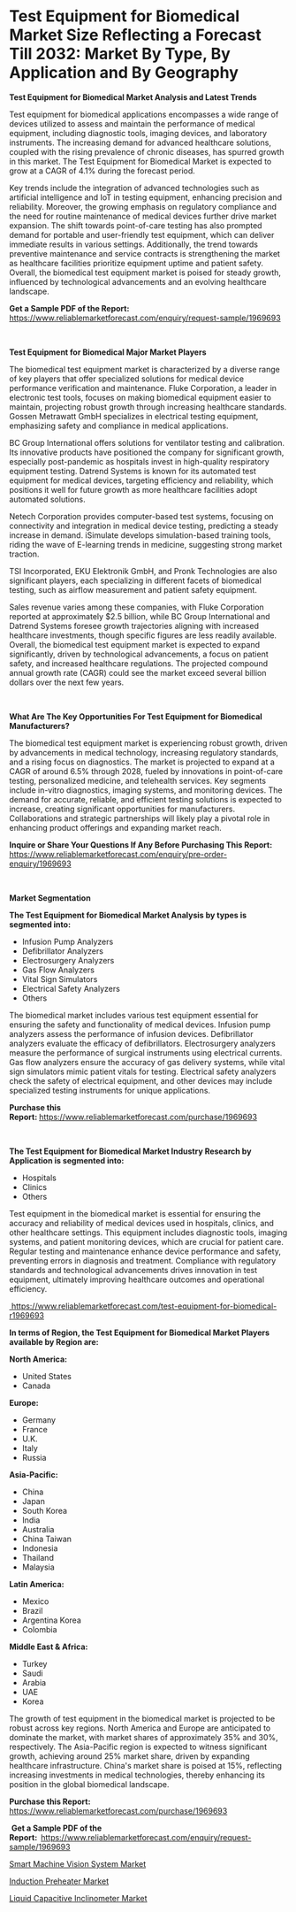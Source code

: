 <p><h1>Test Equipment for Biomedical Market Size Reflecting a Forecast Till 2032: Market By Type, By Application and By Geography</h1></p><p><strong>Test Equipment for Biomedical Market Analysis and Latest Trends</strong></p>
<p><p>Test equipment for biomedical applications encompasses a wide range of devices utilized to assess and maintain the performance of medical equipment, including diagnostic tools, imaging devices, and laboratory instruments. The increasing demand for advanced healthcare solutions, coupled with the rising prevalence of chronic diseases, has spurred growth in this market. The Test Equipment for Biomedical Market is expected to grow at a CAGR of 4.1% during the forecast period. </p><p>Key trends include the integration of advanced technologies such as artificial intelligence and IoT in testing equipment, enhancing precision and reliability. Moreover, the growing emphasis on regulatory compliance and the need for routine maintenance of medical devices further drive market expansion. The shift towards point-of-care testing has also prompted demand for portable and user-friendly test equipment, which can deliver immediate results in various settings. Additionally, the trend towards preventive maintenance and service contracts is strengthening the market as healthcare facilities prioritize equipment uptime and patient safety. Overall, the biomedical test equipment market is poised for steady growth, influenced by technological advancements and an evolving healthcare landscape.</p></p>
<p><strong>Get a Sample PDF of the Report:&nbsp;</strong> <a href="https://www.reliablemarketforecast.com/enquiry/request-sample/1969693?utm_campaign=1110&utm_medium=2&utm_source=Github&utm_content=ia&utm_term=02032025&utm_id=test-equipment-for-biomedical">https://www.reliablemarketforecast.com/enquiry/request-sample/1969693</a></p>
<p>&nbsp;</p>
<p><strong>Test Equipment for Biomedical Major Market Players</strong></p>
<p><p>The biomedical test equipment market is characterized by a diverse range of key players that offer specialized solutions for medical device performance verification and maintenance. Fluke Corporation, a leader in electronic test tools, focuses on making biomedical equipment easier to maintain, projecting robust growth through increasing healthcare standards. Gossen Metrawatt GmbH specializes in electrical testing equipment, emphasizing safety and compliance in medical applications.</p><p>BC Group International offers solutions for ventilator testing and calibration. Its innovative products have positioned the company for significant growth, especially post-pandemic as hospitals invest in high-quality respiratory equipment testing. Datrend Systems is known for its automated test equipment for medical devices, targeting efficiency and reliability, which positions it well for future growth as more healthcare facilities adopt automated solutions.</p><p>Netech Corporation provides computer-based test systems, focusing on connectivity and integration in medical device testing, predicting a steady increase in demand. iSimulate develops simulation-based training tools, riding the wave of E-learning trends in medicine, suggesting strong market traction.</p><p>TSI Incorporated, EKU Elektronik GmbH, and Pronk Technologies are also significant players, each specializing in different facets of biomedical testing, such as airflow measurement and patient safety equipment. </p><p>Sales revenue varies among these companies, with Fluke Corporation reported at approximately $2.5 billion, while BC Group International and Datrend Systems foresee growth trajectories aligning with increased healthcare investments, though specific figures are less readily available. Overall, the biomedical test equipment market is expected to expand significantly, driven by technological advancements, a focus on patient safety, and increased healthcare regulations. The projected compound annual growth rate (CAGR) could see the market exceed several billion dollars over the next few years.</p></p>
<p>&nbsp;</p>
<p><strong>What Are The Key Opportunities For Test Equipment for Biomedical Manufacturers?</strong></p>
<p><p>The biomedical test equipment market is experiencing robust growth, driven by advancements in medical technology, increasing regulatory standards, and a rising focus on diagnostics. The market is projected to expand at a CAGR of around 6.5% through 2028, fueled by innovations in point-of-care testing, personalized medicine, and telehealth services. Key segments include in-vitro diagnostics, imaging systems, and monitoring devices. The demand for accurate, reliable, and efficient testing solutions is expected to increase, creating significant opportunities for manufacturers. Collaborations and strategic partnerships will likely play a pivotal role in enhancing product offerings and expanding market reach.</p></p>
<p><strong>Inquire or Share Your Questions If Any Before Purchasing This Report:</strong> <a href="https://www.reliablemarketforecast.com/enquiry/pre-order-enquiry/1969693?utm_campaign=1110&utm_medium=2&utm_source=Github&utm_content=ia&utm_term=02032025&utm_id=test-equipment-for-biomedical">https://www.reliablemarketforecast.com/enquiry/pre-order-enquiry/1969693</a></p>
<p>&nbsp;</p>
<p><strong>Market Segmentation</strong></p>
<p><strong>The Test Equipment for Biomedical Market Analysis by types is segmented into:</strong></p>
<p><ul><li>Infusion Pump Analyzers</li><li>Defibrillator Analyzers</li><li>Electrosurgery Analyzers</li><li>Gas Flow Analyzers</li><li>Vital Sign Simulators</li><li>Electrical Safety Analyzers</li><li>Others</li></ul></p>
<p><p>The biomedical market includes various test equipment essential for ensuring the safety and functionality of medical devices. Infusion pump analyzers assess the performance of infusion devices. Defibrillator analyzers evaluate the efficacy of defibrillators. Electrosurgery analyzers measure the performance of surgical instruments using electrical currents. Gas flow analyzers ensure the accuracy of gas delivery systems, while vital sign simulators mimic patient vitals for testing. Electrical safety analyzers check the safety of electrical equipment, and other devices may include specialized testing instruments for unique applications.</p></p>
<p><strong>Purchase this Report:&nbsp;</strong><a href="https://www.reliablemarketforecast.com/purchase/1969693?utm_campaign=1110&utm_medium=2&utm_source=Github&utm_content=ia&utm_term=02032025&utm_id=test-equipment-for-biomedical">https://www.reliablemarketforecast.com/purchase/1969693</a></p>
<p>&nbsp;</p>
<p><strong>The Test Equipment for Biomedical Market Industry Research by Application is segmented into:</strong></p>
<p><ul><li>Hospitals</li><li>Clinics</li><li>Others</li></ul></p>
<p><p>Test equipment in the biomedical market is essential for ensuring the accuracy and reliability of medical devices used in hospitals, clinics, and other healthcare settings. This equipment includes diagnostic tools, imaging systems, and patient monitoring devices, which are crucial for patient care. Regular testing and maintenance enhance device performance and safety, preventing errors in diagnosis and treatment. Compliance with regulatory standards and technological advancements drives innovation in test equipment, ultimately improving healthcare outcomes and operational efficiency.</p></p>
<p><a href="https://www.reliablemarketforecast.com/test-equipment-for-biomedical-r1969693?utm_campaign=1110&utm_medium=2&utm_source=Github&utm_content=ia&utm_term=02032025&utm_id=test-equipment-for-biomedical">&nbsp;https://www.reliablemarketforecast.com/test-equipment-for-biomedical-r1969693</a></p>
<p><strong>In terms of Region, the Test Equipment for Biomedical Market Players available by Region are:</strong></p>
<p>
    <p> <strong> North America: </strong>
        <ul>
            <li>United States</li>
            <li>Canada</li>
        </ul>
        </p> 
    <p> <strong> Europe: </strong>
        <ul>
            <li>Germany</li>
            <li>France</li>
            <li>U.K.</li>
            <li>Italy</li>
            <li>Russia</li>
        </ul>
        </p> 
    <p> <strong> Asia-Pacific: </strong>
        <ul>
            <li>China</li>
            <li>Japan</li>
            <li>South Korea</li>
            <li>India</li>
            <li>Australia</li>
            <li>China Taiwan</li>
            <li>Indonesia</li>
            <li>Thailand</li>
            <li>Malaysia</li>
        </ul>
        </p> 
    <p> <strong> Latin America: </strong>
        <ul>
            <li>Mexico</li>
            <li>Brazil</li>
            <li>Argentina Korea</li>
            <li>Colombia</li>
        </ul>
        </p> 
    <p> <strong> Middle East & Africa: </strong>
        <ul>
            <li>Turkey</li>
            <li>Saudi</li>
            <li>Arabia</li>
            <li>UAE</li>
            <li>Korea</li>
        </ul>
    </p>
    </p>
<p><p>The growth of test equipment in the biomedical market is projected to be robust across key regions. North America and Europe are anticipated to dominate the market, with market shares of approximately 35% and 30%, respectively. The Asia-Pacific region is expected to witness significant growth, achieving around 25% market share, driven by expanding healthcare infrastructure. China's market share is poised at 15%, reflecting increasing investments in medical technologies, thereby enhancing its position in the global biomedical landscape.</p></p>
<p><strong>Purchase this Report: </strong><a href="https://www.reliablemarketforecast.com/purchase/1969693?utm_campaign=1110&utm_medium=2&utm_source=Github&utm_content=ia&utm_term=02032025&utm_id=test-equipment-for-biomedical">https://www.reliablemarketforecast.com/purchase/1969693</a></p>
<p>&nbsp;<strong>Get a Sample PDF of the Report:&nbsp;&nbsp;</strong><a href="https://www.reliablemarketforecast.com/enquiry/request-sample/1969693?utm_campaign=1110&utm_medium=2&utm_source=Github&utm_content=ia&utm_term=02032025&utm_id=test-equipment-for-biomedical">https://www.reliablemarketforecast.com/enquiry/request-sample/1969693</a></p>
<p><strong></strong></p>
<p><p><a href="https://github.com/hacklmenckg6/Market-Research-Report-List-1/blob/main/smart-machine-vision-system-market.md?utm_campaign=1110&utm_medium=2&utm_source=Github&utm_content=ia&utm_term=02032025&utm_id=test-equipment-for-biomedical">Smart Machine Vision System Market</a></p><p><a href="https://github.com/WillieWoodard/Market-Research-Report-List-7/blob/main/induction-preheater-market.md?utm_campaign=1110&utm_medium=2&utm_source=Github&utm_content=ia&utm_term=02032025&utm_id=test-equipment-for-biomedical">Induction Preheater Market</a></p><p><a href="https://github.com/knipsfilip8f/Market-Research-Report-List-1/blob/main/liquid-capacitive-inclinometer-market.md?utm_campaign=1110&utm_medium=2&utm_source=Github&utm_content=ia&utm_term=02032025&utm_id=test-equipment-for-biomedical">Liquid Capacitive Inclinometer Market</a></p></p>
